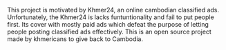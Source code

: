This project is motivated by Khmer24, an online cambodian classified ads. Unfortunately, the Khmer24 is lacks funtuntionality and fail to put people first. Its cover with mostly paid ads which defeat the purpose of letting people posting classified ads effectively. This is an open source project made by khmericans to give back to Cambodia.
